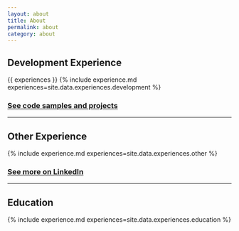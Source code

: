 ```yaml
---
layout: about
title: About
permalink: about
category: about
---
```

## Development Experience

{{ experiences }}
{% include experience.md experiences=site.data.experiences.development %}

### [See code samples and projects](./code)
---

## Other Experience

{% include experience.md experiences=site.data.experiences.other %}

### [See more on LinkedIn](https://www.linkedin.com/in/dandrust/)
---

## Education

{% include experience.md experiences=site.data.experiences.education %}
